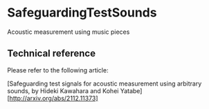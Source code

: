 # SafeguardingTestSounds
Acoustic measurement using music pieces
## Technical reference
Please refer to the following article:

[Safeguarding test signals for acoustic measurement using arbitrary sounds, by Hideki Kawahara and Kohei Yatabe][http://arxiv.org/abs/2112.11373]

